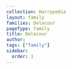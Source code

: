 ```yaml
---
collection: Harrypedia
layout: family
families: Delacour
pageType: family
title: Delacour
author:
tags: ["family"]
sidebar:
  order: 1
---
```

